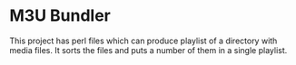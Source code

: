 M3U Bundler
=============

This project has perl files which can produce playlist of a directory
with media files. It sorts the files and puts a number of them in a
single playlist.